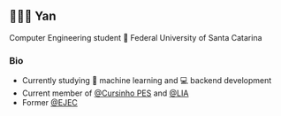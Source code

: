 ## 👨🏻‍💻 Yan 

Computer Engineering student 🌿 Federal University of Santa Catarina

### Bio

- Currently studying :robot: machine learning and :computer: backend development 
- Current member of [@Cursinho PES](https://pes.ufsc.br/) and [@LIA](https://github.com/Liga-IA)
- Former [@EJEC](https://ejec.ufsc.br/)
